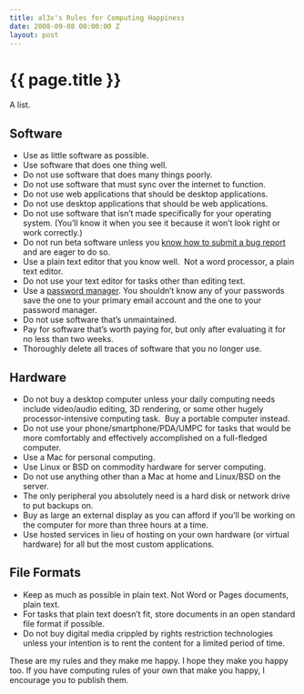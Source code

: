 ```yaml
---
title: al3x's Rules for Computing Happiness
date: 2008-09-08 00:00:00 Z
layout: post
---
```


{{ page.title }}
================

A list.

Software
--------

-   Use as little software as possible.
-   Use software that does one thing well.
-   Do not use software that does many things poorly.
-   Do not use software that must sync over the internet to function.
-   Do not use web applications that should be desktop applications.
-   Do not use desktop applications that should be web applications.
-   Do not use software that isn’t made specifically for your operating system. (You’ll know it when you see it because it won’t look right or work correctly.)
-   Do not run beta software unless you [know how to submit a bug report](http://stevenf.com/archive/reporting-bugs-in-mac-os-x-apps.php) and are eager to do so.
-   Use a plain text editor that you know well.  Not a word processor, a plain text editor.
-   Do not use your text editor for tasks other than editing text.
-   Use a [password manager](http://agilewebsolutions.com/products/1Password). You shouldn’t know any of your passwords save the one to your primary email account and the one to your password manager.
-   Do not use software that’s unmaintained.
-   Pay for software that’s worth paying for, but only after evaluating it for no less than two weeks.
-   Thoroughly delete all traces of software that you no longer use.

Hardware
--------

-   Do not buy a desktop computer unless your daily computing needs include video/audio editing, 3D rendering, or some other hugely processor-intensive computing task.  Buy a portable computer instead.
-   Do not use your phone/smartphone/PDA/UMPC for tasks that would be more comfortably and effectively accomplished on a full-fledged computer.
-   Use a Mac for personal computing.
-   Use Linux or BSD on commodity hardware for server computing.
-   Do not use anything other than a Mac at home and Linux/BSD on the server.
-   The only peripheral you absolutely need is a hard disk or network drive to put backups on.
-   Buy as large an external display as you can afford if you’ll be working on the computer for more than three hours at a time.
-   Use hosted services in lieu of hosting on your own hardware (or virtual hardware) for all but the most custom applications.

File Formats
------------

-   Keep as much as possible in plain text. Not Word or Pages documents, plain text.
-   For tasks that plain text doesn’t fit, store documents in an open standard file format if possible.
-   Do not buy digital media crippled by rights restriction technologies unless your intention is to rent the content for a limited period of time.

These are my rules and they make me happy. I hope they make you happy too. If you have computing rules of your own that make you happy, I encourage you to publish them.
